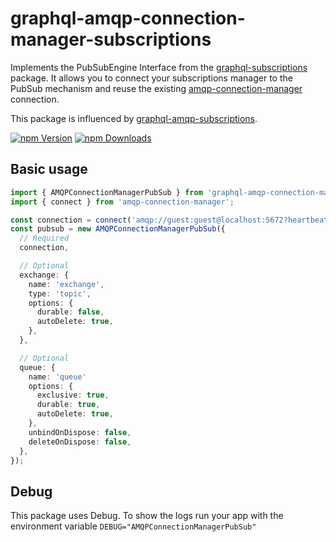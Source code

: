 # graphql-amqp-connection-manager-subscriptions

Implements the PubSubEngine Interface from the [graphql-subscriptions](https://github.com/apollographql/graphql-subscriptions) package.
It allows you to connect your subscriptions manager to the PubSub mechanism and reuse the existing [amqp-connection-manager](https://github.com/jwalton/node-amqp-connection-manager) connection.

This package is influenced by [graphql-amqp-subscriptions](https://github.com/Surnet/graphql-amqp-subscriptions).

[![npm Version](https://img.shields.io/npm/v/graphql-amqp-connection-manager-subscriptions.svg)](https://www.npmjs.com/package/graphql-amqp-connection-manager-subscriptions)
[![npm Downloads](https://img.shields.io/npm/dm/graphql-amqp-connection-manager-subscriptions.svg)](https://www.npmjs.com/package/graphql-amqp-connection-manager-subscriptions)

## Basic usage

```typescript
import { AMQPConnectionManagerPubSub } from 'graphql-amqp-connection-manager-subscriptions';
import { connect } from 'amqp-connection-manager';

const connection = connect('amqp://guest:guest@localhost:5672?heartbeat=20');
const pubsub = new AMQPConnectionManagerPubSub({
  // Required
  connection,

  // Optional
  exchange: {
    name: 'exchange',
    type: 'topic',
    options: {
      durable: false,
      autoDelete: true,
    },
  },

  // Optional
  queue: {
    name: 'queue'
    options: {
      exclusive: true,
      durable: true,
      autoDelete: true,
    },
    unbindOnDispose: false,
    deleteOnDispose: false,
  },
});
```

## Debug

This package uses Debug.
To show the logs run your app with the environment variable `DEBUG="AMQPConnectionManagerPubSub"`
